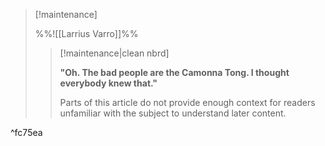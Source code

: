 > [!maintenance] 
> 
> %%![[Larrius Varro]]%%
> 
> > [!maintenance|clean nbrd]
> > 
> > **"Oh. The bad people are the Camonna Tong. I thought everybody knew that."**
> >
> > Parts of this article do not provide enough context for readers unfamiliar with the subject to understand later content.

^fc75ea
